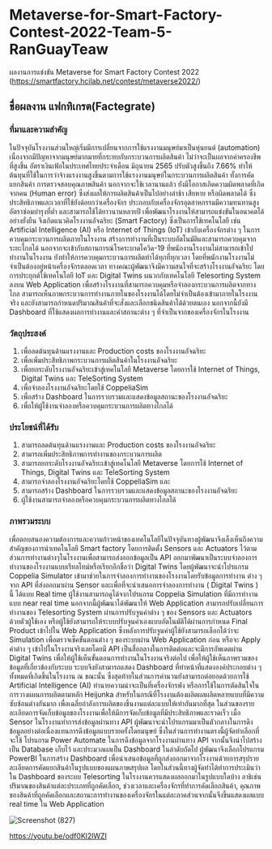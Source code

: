 # Metaverse-for-Smart-Factory-Contest-2022-Team-5-RanGuayTeaw
ผลงานการแข่งขัน Metaverse for Smart Factory Contest 2022 (https://smartfactory.hcilab.net/contest/metaverse2022/)
## ชื่อผลงาน แฟกทิเกรต(Factegrate)
### ที่มาและความสำคัญ
ในปัจจุบันโรงงานส่วนใหญ่เริ่มมีการเปลี่ยนจากการใช้แรงงานมนุษย์มาเป็นหุ่นยนต์ (automation) เนื่องจากมีปัญหาจากมนุษย์มากมายที่กระทบกับกระบวนการผลิตสินค้า ไม่ว่าจะเป็นผลจากค่าครองชีพที่สูงขึ้น อัตราเงินเฟ้อในประเทศไทยประจำเดือน มิถุนายน 2565 ปรับตัวสูงขึ้นถึง 7.66% ทำให้ต้นทุนที่ใช้ในการว่าจ้างแรงงานสูงขึ้นตามการใช้แรงงานมนุษย์ในกระบวนการผลิตสินค้า ทั้งการคัดแยกสินค้า การตรวจสอบคุณภาพสินค้า นอกจากจะใช้เวลานานแล้ว ยังมีโอกาสเกิดความผิดพลาดที่เกิดจากคน (Human error) ซึ่งส่งผลให้การผลิตสินค้าเป็นไปอย่างล่าช้า เสียหาย หรือผิดพลาดได้ ซึ่งประสิทธิภาพและเวลาที่ใช้ยังด้อยกว่าเครื่องจักร ประกอบกับเครื่องจักรอุตสาหกรรมมีความทนทานสูง อัตราซ่อมบำรุงที่ต่ำ และสามารถใช้ได้ยาวนานหลายปี เพื่อพัฒนาโรงงานให้สามารถแข่งขันในอนาคตได้อย่างยั่งยืน จึงเกิดแนวคิดโรงงานอัจฉริยะ (Smart Factory) ซึ่งเป็นการใช้เทคโนโลยี เช่น Artificial Intelligence (AI) หรือ Internet of Things (IoT) เข้ากับเครื่องจักรต่าง ๆ ในการควบคุมกระบวนการผลิตภายในโรงงาน สร้างการทำงานที่เป็นระบบอัตโนมัติและสามารถควบคุมจากระยะไกลได้ นอกจากจะเข้ากับสถานการณ์โรคระบาดโควิด-19 ที่พนักงานโรงงานไม่สามารถเข้าไปทำงานในโรงงาน ยังทำให้การควบคุมกระบวนการผลิตทำได้ทุกที่ทุกเวลา โดยที่พนักงานโรงงานไม่จำเป็นต้องอยู่หน้าเครื่องจักรตลอดเวลา ทางคณะผู้พัฒนาจึงมีความสนใจที่จะสร้างโรงงานอัจฉริยะ โดยการประยุกต์ใช้เทคโนโลยี IoT และ Digital Twins ผนวกกับเทคโนโลยี Telesorting System ลงบน Web Application เพื่อสร้างโรงงานที่สามารถควบคุมหรือจำลองกระบวนการผลิตจากทางไกล สามารถเห็นภาพกระบวนการทำงานภายในของโรงงานได้โดยไม่จำเป็นต้องเข้ามาภายในโรงงานจริง และยังสามารถกำหนดปริมาณสินค้าที่จะสั่งและเลือกชนิดสินค้าได้ด้วยตนเอง นอกจากนี้ยังมี Dashboard ที่ใช้แสดงผลการทำงานและค่าสถานะต่าง ๆ ที่จำเป็นจากของเครื่องจักรในโรงงาน
### วัตถุประสงค์
1. เพื่อลดต้นทุนด้านแรงงานและ Production costs ของโรงงานอัจฉริยะ
2. เพื่อเพิ่มประสิทธิภาพกระบวนการผลิตสินค้าในโรงงานอัจฉริยะ
3. เพื่อยกระดับโรงงานอัจฉริยะเข้าสู่เทคโนโลยี Metaverse โดยการใช้ Internet of Things, Digital Twins และ TeleSorting System
4. เพื่อจำลองโรงงานอัจฉริยะโดยใช้ CoppeliaSim 
5. เพื่อสร้าง Dashboard ในการรวบรวมและแสดงข้อมูลสถานะของโรงงานอัจฉริยะ
6. เพื่อให้ผู้ใช้งานจำลองหรือควบคุมกระบวนการผลิตทางไกลได้
### ประโยชน์ที่ได้รับ
1. สามารถลดต้นทุนด้านแรงงานและ Production costs ของโรงงานอัจฉริยะ
2. สามารถเพิ่มประสิทธิภาพการทำงานของกระบวนการผลิต
3. สามารถยกระดับโรงงานอัจฉริยะเข้าสู่เทคโนโลยี Metaverse โดยการใช้ Internet of Things, Digital Twins และ TeleSorting System
4. สามารถจำลองโรงงานอัจฉริยะโดยใช้ CoppeliaSim และ
5. สามารถสร้าง Dashboard ในการรวบรวมและแสดงข้อมูลสถานะของโรงงานอัจฉริยะ
6. ผู้ใช้งานสามารถจำลองหรือควบคุมกระบวนการผลิตทางไกลได้ 
### ภาพรวมระบบ
เพื่อตอบสนองความต้องการและความก้าวหน้าของเทคโนโลยีในปัจจุบันทางผู้พัฒนาจึงเล็งเห็นถึงความสำคัญของการนำเทคโนโลยี Smart factory โดยการติดตั้ง Sensors และ Actuators ไว้ตามส่วนการทำงานต่างๆในโรงงานเพื่อสามารถส่งออกข้อมูลเป็น API ออกมาพัฒนาเป็นระบบจำลองการทำงานของโรงงานแบบเรียลไทม์หรือเรียกอีกชื่อว่า Digital Twins โดยผู้พัฒนาจะนำโปรแกรม Coppelia Simulator เข้ามาช่วยในการจำลองการทำงานของโรงงานโดยรับข้อมูลการทำงาน  ต่าง ๆ จาก API ที่ส่งออกมาผ่าน Sensor และเพื่อที่จะนำเสนอการจำลองการทำงาน ( Digital Twins ) นี้ ได้แบบ Real time ผู้ใช้งานสามารถดูได้จากโปรแกรม Coppelia Simulation ที่มีการทำงานแบบ near real time นอกจากนี้ผู้พัฒนาได้พัฒนาให้ Web Application สามารถปรับเปลี่ยนการทำงานของ Telesorting System ผ่านการปรับจูนค่าต่าง ๆ ของ Sensors และ Actuators ด้วยตัวผู้ใช้เอง หรือผู้ใช้ยังสามารถให้ระบบปรับจูนค่าเองแบบอัตโนมัติได้ผ่านการกำหนด Final Product เข้าไปใน Web Application ซึ่งหลังการปรับจูนค่าผู้ใช้ยังสามารถเลือกได้ว่าจะ Simulation เพื่อตรวจเช็คขั้นตอนต่าง ๆ ของระบบผ่าน Web Application ก่อน หรือจะ Apply ค่าต่าง ๆ เข้าไปในโรงงานจริงเลยโดยมี API เป็นสื่อกลางในการติดต่อและจะมีการอัพเดตผ่าน Digital Twins เพื่อให้ผู้ใช้เห็นขั้นตอนการทำงานในโรงงานจริงต่อไป
เพื่อให้ผู้ใช้เห็นภาพรวมของข้อมูลที่เกี่ยวข้องกับระบบ ระบบจึงยังสามารถแสดง Dashboard ที่ทำหน้าที่แสดงองค์ประกอบต่าง ๆ ทั้งหมดที่เกิดขึ้นในโรงงาน ณ ขณะนั้น ซึ่งสุดท้ายในส่วนการคำนวนยังสามารถต่อยอดด้วยการใช้ Artificial Intelligence (AI) ทำนายความน่าจะเป็นที่เครื่องจักรพัง หรือการใช้ในการตัดสินใจในการวางแผนการผลิตตามหลัก Heijunka สำหรับในกรณีที่โรงงานต้องผลิตผลผลิตหลายแบบที่มีความซับซ้อนต่างกันมาก เพื่อเฉลี่ยกำลังการผลิตของชิ้นงานแต่ละแบบให้เท่ากันมากที่สุด
ในส่วนของรายละเอียดการจัดเก็บข้อมูลของโรงงานเพื่อให้มีการจัดเก็บข้อมูลที่มีประสิทธิภาพและรวดเร็ว เมื่อ Sensor ในโรงงานทำการส่งข้อมูลผ่านทาง API ผู้พัฒนาจะนำโปรแกรมมาเป็นตัวกลางในการดึงข้อมูลอย่างต่อเนื่องแทนการดึงข้อมูลแบบรายครั้งโดยมนุษย์ ซึ่งในส่วนการทำงานตรงนี้ผู้จัดทำเลือกที่จะใช้ โปรแกรม Power Automate ในการดึงข้อมูลจากโรงงานผ่านทาง API จากนั้นจึงนำไปสร้างเป็น Database เก็บไว้ และประมวลผลเป็น Dashboard ในลำดับถัดไป ผู้พัฒนาจึงเลือกโปรแกรม PowerBI ในการสร้าง Dashboard เพื่อนำเสนอข้อมูลที่ถูกส่งออกมาจากโรงงานด้วยการสรุปรายละเอียดการคัดแยกสินค้าในรูปแบบของแผนภาพสรุปผล โดยในส่วนนี้ทางผู้จัดทำได้ทำการประเมินว่าใน Dashboard ของระบบ Telesorting ในโรงงานควรแสดงผลออกมาในรูปแบบใดบ้าง อาธิเช่น ปริมาณของสินค้าแต่ละประเภทที่ถูกคัดเลือก, ช่วงเวลาและเครื่องจักรที่ทำการคัดเลือกสินค้า, คุณภาพของสินค้าที่ถูกคัดเลือกและสถานะการทำงานของเครื่องจักรในแต่ละภาคส่วนจากนั้นจึงขึ้นแสดงผลแบบ real time ใน Web Application

![Screenshot (827)](https://user-images.githubusercontent.com/114386015/194354258-51be06ba-e3d9-4ee6-9cde-f4632fe681f9.png)

https://youtu.be/odf0Kl2lWZI
